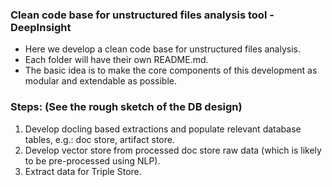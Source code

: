 ### Clean code base for unstructured files analysis tool - DeepInsight
- Here we develop a clean code base for unstructured files analysis.
- Each folder will have their own README.md.
- The basic idea is to make the core components of this development as modular and extendable
as possible.

### Steps: (See the rough sketch of the DB design)
1. Develop docling based extractions and populate relevant database tables, e.g.: doc store,
artifact store.
2. Develop vector store from processed doc store raw data (which is likely to be pre-processed using NLP).
3. Extract data for Triple Store.